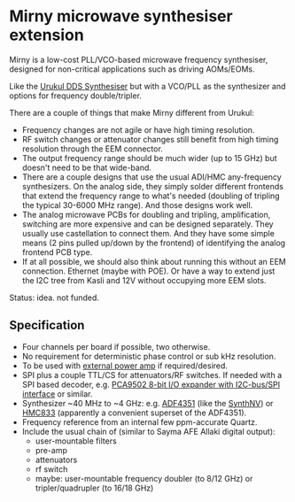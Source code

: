 # Mirny microwave synthesiser extension

Mirny is a low-cost PLL/VCO-based microwave frequency synthesiser, designed for non-critical applications such as driving AOMs/EOMs.

Like the [Urukul DDS Synthesiser](Urukul) but with a VCO/PLL as the synthesizer and options for frequency double/tripler.


There are a couple of things that make Mirny different from Urukul:

* Frequency changes are not agile or have high timing resolution.
* RF switch changes or attenuator changes still benefit from high timing resolution through the EEM connector.
* The output frequency range should be much wider (up to 15 GHz) but doesn't need to be that wide-band.
* There are a couple designs that use the usual ADI/HMC any-frequency synthesizers. On the analog side, they simply solder different frontends that extend the frequency range to what's needed (doubling of tripling the typical 30-6000 MHz range). And those designs work well.
* The analog microwave PCBs for doubling and tripling, amplification, switching are more expensive and can be designed separately. They usually use castellation to connect them. And they have some simple means (2 pins pulled up/down by the frontend) of identifying the analog frontend PCB type.
* If at all possible, we should also think about running this without an EEM connection. Ethernet (maybe with POE). Or have a way to extend just the I2C tree from Kasli and 12V without occupying more EEM slots.

Status: idea. not funded.

## Specification

* Four channels per board if possible, two otherwise.
* No requirement for deterministic phase control or sub kHz resolution.
* To be used with [external power amp](RFPA) if required/desired.
* SPI plus a couple TTL/CS for attenuators/RF switches. If needed with a SPI
  based decoder, e.g.
  [PCA9502 8-bit I/O
  expander with I2C-bus/SPI interface](http://www.nxp.com/documents/data_sheet/PCA9502.pdf) or similar.
* Synthesizer ~40 MHz to ~4 GHz: e.g. [ADF4351](http://www.analog.com/media/en/technical-documentation/data-sheets/ADF4351.pdf) (like the [SynthNV](https://windfreaktech.com/product/rf-signal-generator-and-power-detector/)) or [HMC833](http://www.analog.com/media/en/technical-documentation/data-sheets/hmc833.pdf) (apparently a convenient superset of the ADF4351).
* Frequency reference from an internal few ppm-accurate Quartz.
* Include the usual chain of (similar to Sayma AFE Allaki digital output):
  * user-mountable filters
  * pre-amp
  * attenuators
  * rf switch
  * maybe: user-mountable frequency doubler (to 8/12 GHz) or tripler/quadrupler (to 16/18 GHz)
